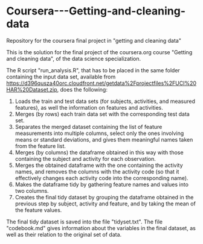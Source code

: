 # Coursera---Getting-and-cleaning-data
Repository for the coursera final project in "getting and cleaning data"

This is the solution for the final project of the coursera.org course "Getting and cleaning data", of the data science specialization. 

The R script "run_analysis.R", that has to be placed in the same folder containing the input data set, available from
https://d396qusza40orc.cloudfront.net/getdata%2Fprojectfiles%2FUCI%20HAR%20Dataset.zip,
does the following:
1. Loads the train and test data sets (for subjects, activities, and measured features), as well the information on features and activities.
2. Merges (by rows) each train data set with the corresponding test data set.
3. Separates the merged dataset containing the list of feature measurements into multiple columns, select only the ones involving means or standard deviations, and gives them meaningful names taken from the feature list.
4. Merges (by columns) the dataframe obtained in this way with those containing the subject and activity for each observation.
5. Merges the obtained dataframe with the one containing the activity names, and removes the columns with the activity code (so that it effectively changes each activity code into the corresponding name).
5. Makes the dataframe tidy by gathering feature names and values into two columns.
6. Creates the final tidy dataset by grouping the dataframe obtained in the previous step by subject, activity and feature, and by taking the mean of the feature values.

The final tidy dataset is saved into the file "tidyset.txt". The file "codebook.md" gives information about the variables in the final dataset, as well as their relation to the original set of data.
